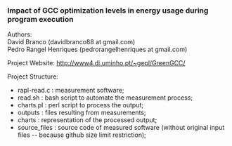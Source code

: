 ### Impact of GCC optimization levels in energy usage during program execution 
Authors: <br>
David Branco (davidbranco88 at gmail.com) <br>
Pedro Rangel Henriques (pedrorangelhenriques at gmail.com)<br>

Project Website: http://www4.di.uminho.pt/~gepl/GreenGCC/<br>

Project Structure:
- rapl-read.c  : measurement software;
- read.sh      : bash script to automate the measurement process;
- charts.pl    : perl script to process the output;
- outputs      : files resulting from measurements;
- charts       : representation of the processed output;
- source_files : source code of measured software (without original input files -- because github size limit restriction);
